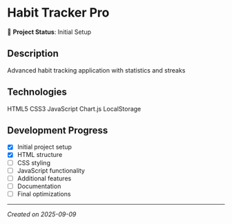 # Habit Tracker Pro

🚀 **Project Status**: Initial Setup

## Description
Advanced habit tracking application with statistics and streaks

## Technologies
HTML5 CSS3 JavaScript Chart.js LocalStorage

## Development Progress
- [x] Initial project setup
- [x] HTML structure
- [ ] CSS styling
- [ ] JavaScript functionality
- [ ] Additional features
- [ ] Documentation
- [ ] Final optimizations

---
*Created on 2025-09-09*
